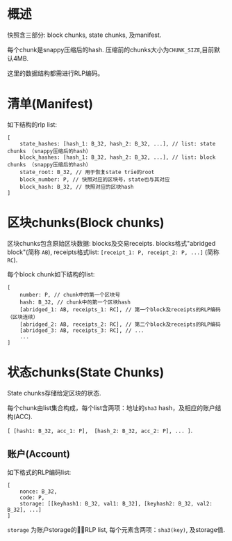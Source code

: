 # 概述

快照含三部分: block chunks, state chunks, 及manifest.

每个chunk是snappy压缩后的hash. 压缩前的chunks大小为`CHUNK_SIZE`,目前默认4MB. 

这里的数据结构都需进行RLP编码。

# 清单(Manifest)

如下结构的rlp list:
```
[
    state_hashes: [hash_1: B_32, hash_2: B_32, ...], // list: state chunks （snappy压缩后的hash）
    block_hashes: [hash_1: B_32, hash_2: B_32, ...], // list: block chunks （snappy压缩后的hash）
    state_root: B_32, // 用于恢复state trie的root
    block_number: P, // 快照对应的区块号，state也与其对应
    block_hash: B_32, // 快照对应的区块hash
]
```

# 区块chunks(Block chunks)

区块chunks包含原始区块数据: blocks及交易receipts. blocks格式"abridged block"(简称 `AB`), receipts格式list: `[receipt_1: P, receipt_2: P, ...]` (简称`RC`).

每个block chunk如下结构的list:
```
[
    number: P, // chunk中的第一个区块号
    hash: B_32, // chunk中的第一个区块hash
    [abridged_1: AB, receipts_1: RC], // 第一个block及receipts的RLP编码（区块连续）
    [abridged_2: AB, receipts_2: RC], // 第二个block及receipts的RLP编码
    [abridged_3: AB, receipts_3: RC], // ... 
    ...
]
```

# 状态chunks(State Chunks)

State chunks存储给定区块的状态. 

每个chunk由list集合构成，每个list含两项：地址的`sha3` hash，及相应的账户结构(ACC).

`[ [hash1: B_32, acc_1: P],  [hash_2: B_32, acc_2: P], ... ]`.

## 账户(Account)

如下格式的RLP编码list:
```
[
    nonce: B_32,
    code: P,
    storage: [[keyhash1: B_32, val1: B_32], [keyhash2: B_32, val2: B_32], ...]
]
```
`storage` 为账户storage的RLP list, 每个元素含两项：`sha3(key)`, 及storage值. 
